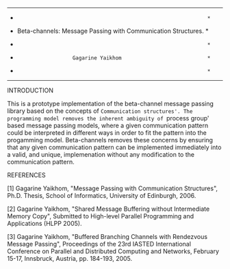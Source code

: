 *********************************************************************
*                                                                   *
*   Beta-channels: Message Passing with Communication Structures.   *
*                                                                   *
*                       Gagarine Yaikhom                            *
*                                                                   *
*********************************************************************

INTRODUCTION

This is a prototype implementation of the beta-channel message passing
library based on the concepts of `Communication structures'. The
programming model removes the inherent ambiguity of `process group'
based message passing models, where a given communication pattern
could be interpreted in different ways in order to fit the pattern
into the progamming model. Beta-channels removes these concerns by
ensuring that any given communication pattern can be implemented
immediately into a valid, and unique, implemenation without any
modification to the communication pattern.


REFERENCES

[1] Gagarine Yaikhom, "Message Passing with Communication Structures",
	Ph.D. Thesis, School of Informatics, University of Edinburgh, 2006.

[2] Gagarine Yaikhom, "Shared Message Buffering without Intermediate
	Memory Copy", Submitted to High-level Parallel Programming and
	Applications (HLPP 2005).

[3] Gagarine Yaikhom, "Buffered Branching Channels with Rendezvous
	Message Passing", Proceedings of the 23rd IASTED International
	Conference on Parallel and Distributed Computing and Networks,
	February 15-17, Innsbruck, Austria, pp. 184-193, 2005.


